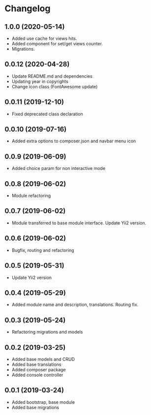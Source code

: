 Changelog
=========

## 1.0.0 (2020-05-14)
 * Added use cache for views hits.
 * Added component for set/get views counter.
 * Migrations.

## 0.0.12 (2020-04-28)
 * Update README.md and dependencies
 * Updating year in copyrights
 * Change icon class (FontAwesome update)
 
## 0.0.11 (2019-12-10)
 * Fixed deprecated class declaration

## 0.0.10 (2019-07-16)
 * Added extra options to composer.json and navbar menu icon

## 0.0.9 (2019-06-09)
 * Added choice param for non interactive mode

## 0.0.8 (2019-06-02)
 * Module refactoring
 
## 0.0.7 (2019-06-02)
 * Module transferred to base module interface. Update Yii2 version.

## 0.0.6 (2019-06-02)
 * Bugfix, routing and refactoring
 
## 0.0.5 (2019-05-31)
 * Update Yii2 version

## 0.0.4 (2019-05-29)
 * Added module name and description, translations. Routing fix.
 
## 0.0.3 (2019-05-24)
 * Refactoring migrations and models
 
## 0.0.2 (2019-03-25)
 * Added base models and CRUD
 * Added base translations
 * Added composer package
 * Added console controller
 
## 0.0.1 (2019-03-24)
 * Added bootstrap, base module
 * Added base migrations